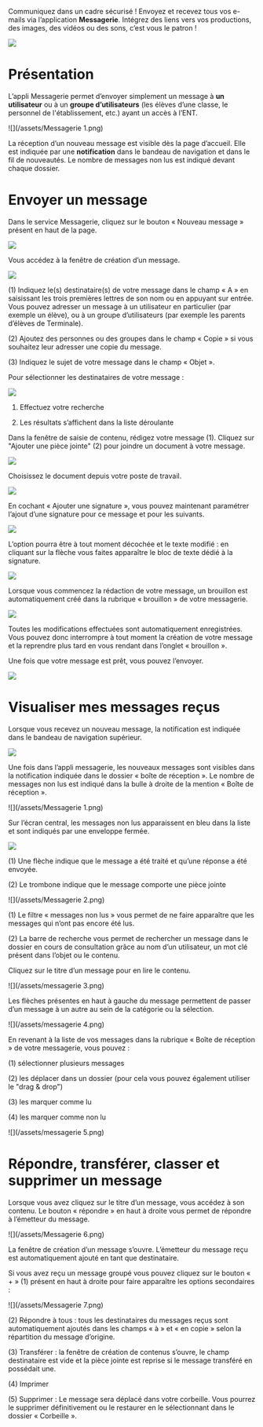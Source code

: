 Communiquez dans un cadre sécurisé ! Envoyez et recevez tous vos e-mails via l’application **Messagerie**. Intégrez des liens vers vos productions, des images, des vidéos ou des sons, c’est vous le patron !   

![](../../wp-content/uploads/2015/03/CC-BY-NC-SA-3.0-FR-300x105.png)

Présentation
============

L’appli Messagerie permet d’envoyer simplement un message à **un utilisateur** ou à un **groupe d’utilisateurs** (les élèves d’une classe, le personnel de l'établissement, etc.) ayant un accès à l’ENT. 

![](/assets/Messagerie 1.png)

La réception d’un nouveau message est visible dès la page d’accueil. Elle est indiquée par une **notification** dans le bandeau de navigation et dans le fil de nouveautés. Le nombre de messages non lus est indiqué devant chaque dossier.

Envoyer un message
==================

Dans le service Messagerie, cliquez sur le bouton « Nouveau message » présent en haut de la page.

![](/assets/envoyer-message.png)

Vous accédez à la fenêtre de création d’un message.

![](/assets/creation.png)

(1) Indiquez le(s) destinataire(s) de votre message dans le champ « A » en saisissant les trois premières lettres de son nom ou en appuyant sur entrée. Vous pouvez adresser un message à un utilisateur en particulier (par exemple un élève), ou à un groupe d’utilisateurs (par exemple les parents d’élèves de Terminale).

(2) Ajoutez des personnes ou des groupes dans le champ « Copie » si vous souhaitez leur adresser une copie du message.

(3) Indiquez le sujet de votre message dans le champ « Objet ».

Pour sélectionner les destinataires de votre message :

![](/assets/Messagerie.png)

1.  Effectuez votre recherche

2.  Les résultats s’affichent dans la liste déroulante

Dans la fenêtre de saisie de contenu, rédigez votre message (1). Cliquez sur "Ajouter une pièce jointe" (2) pour joindre un document à votre message.

![](/assets/rediger.png)

Choisissez le document depuis votre poste de travail.

![](../../wp-content/uploads/2015/07/m41.png)

En cochant « Ajouter une signature », vous pouvez maintenant paramétrer l’ajout d’une signature pour ce message et pour les suivants. 

![](/assets/signature.png)

L’option pourra être à tout moment décochée et le texte modifié : en cliquant sur la flèche vous faites apparaître le bloc de texte dédié à la signature. 

![](/assets/signature-demo.png)

Lorsque vous commencez la rédaction de votre message, un brouillon est automatiquement créé dans la rubrique « brouillon » de votre messagerie.

![](/assets/brouillon.png)

Toutes les modifications effectuées sont automatiquement enregistrées. Vous pouvez donc interrompre à tout moment la création de votre message et la reprendre plus tard en vous rendant dans l’onglet « brouillon ».

Une fois que votre message est prêt, vous pouvez l’envoyer.

![](/assets/envoyer.png)

Visualiser mes messages reçus
=============================

Lorsque vous recevez un nouveau message, la notification est indiquée dans le bandeau de navigation supérieur.

![](../../wp-content/uploads/2015/05/M12.png)

Une fois dans l’appli messagerie, les nouveaux messages sont visibles dans la notification indiquée dans le dossier « boîte de réception ». Le nombre de messages non lus est indiqué dans la bulle à droite de la mention « Boîte de réception ». 

![](/assets/Messagerie 1.png)

Sur l’écran central, les messages non lus apparaissent en bleu dans la liste et sont indiqués par une enveloppe fermée.

![](/assets/icones.png)

(1) Une flèche indique que le message a été traité et qu’une réponse a été envoyée.

(2) Le trombone indique que le message comporte une pièce jointe

![](/assets/Messagerie 2.png)

(1) Le filtre « messages non lus » vous permet de ne faire apparaître que les messages qui n’ont pas encore été lus.

(2) La barre de recherche vous permet de rechercher un message dans le dossier en cours de consultation grâce au nom d’un utilisateur, un mot clé présent dans l’objet ou le contenu.

Cliquez sur le titre d’un message pour en lire le contenu. 

![](/assets/messagerie 3.png)

Les flèches présentes en haut à gauche du message permettent de passer d’un message à un autre au sein de la catégorie ou la sélection.

![](/assets/messagerie 4.png)

En revenant à la liste de vos messages dans la rubrique « Boîte de réception » de votre messagerie, vous pouvez :

(1) sélectionner plusieurs messages

(2) les déplacer dans un dossier (pour cela vous pouvez également utiliser le "drag & drop")

(3) les marquer comme lu

(4) les marquer comme non lu

![](/assets/messagerie 5.png)

Répondre, transférer, classer et supprimer un message
=====================================================

Lorsque vous avez cliquez sur le titre d’un message, vous accédez à son contenu. Le bouton « répondre » en haut à droite vous permet de répondre à l’émetteur du message. 

![](/assets/Messagerie 6.png)

La fenêtre de création d’un message s’ouvre. L’émetteur du message reçu est automatiquement ajouté en tant que destinataire.

Si vous avez reçu un message groupé vous pouvez cliquez sur le bouton « + » (1) présent en haut à droite pour faire apparaître les options secondaires :

![](/assets/Messagerie 7.png)

(2) Répondre à tous : tous les destinataires du messages reçus sont automatiquement ajoutés dans les champs « à » et « en copie » selon la répartition du message d’origine.

(3) Transférer : la fenêtre de création de contenus s’ouvre, le champ destinataire est vide et la pièce jointe est reprise si le message transféré en possédait une.

(4) Imprimer

(5) Supprimer : Le message sera déplacé dans votre corbeille. Vous pourrez le supprimer définitivement ou le restaurer en le sélectionnant dans le dossier « Corbeille ».
